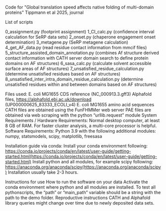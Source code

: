 Code for "Global translation speed affects native folding of multi-domain proteins" Tippmann et al 2025, journal

List of scripts

0_assignment.py (footprint assignment)
1_CI_calc.py (confidence interval calculation for SeRP data sets)
2_onset.py (chaperone engagement onset determination)
3_metagene.py (SeRP metagene calculation)
4_get_AF_data.py (read residue contact information from mmcif files)
5_structure_assisted_domain_annotation.py (combines Af structure derived contact information with CATH server domain search to define protein domains on AF structures)
6_sasa_calc.py (calculate solvent accessible surface areas of AF structures)
7_unsatisfied_residue_calculation.py (determine unsatisfied residues based on AF structures)
8_unsatisfied_inter_intra_domain_residue_calculation.py (determine unsatisfied residues within and between domains based on AF structures)

Files used:
E. coli MG1655 CDS reference (NC_000913.3.gff3)
Alphafold files, https://alphafold.ebi.ac.uk/download (UP000000625_83333_ECOLI_v4)
E. coli MG1655 amino acid sequences
CATH files are obtained using the FunFHMMer web server
PAE files are obtained via web scraping with the python “urllib.request” module
System Requirements / Hardware Requirements: Normal desktop computer, at least 8 GB of RAM. For faster cluster analysis, a multi-core processor is helpful.
Software Requirements: Python 3.9 with the following additional modules: numpy, statsmodels, scipy, matplotlib, freesasa

Installation guide via conda: Install your conda environment following: https://conda.io/projects/conda/en/latest/user-guide/getting-started.html(https://conda.io/projects/conda/en/latest/user-guide/getting-started.html) Install python and all modules, for example scipy following: https://anaconda.org/anaconda/scipy(https://anaconda.org/anaconda/scipy) Installation usually take 2-3 hours.

Instructions for use How to run the software on your data Activate the conda environment where python and all modules are installed. To test all pythonscripts, the “path” or “main_path” variable should be a string with the path to the demo folder.
Reproductive instructions CATH and Alphafold library queries might change over time due to newly deposited data sets.
